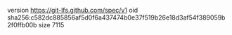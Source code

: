 version https://git-lfs.github.com/spec/v1
oid sha256:c582dc885856af5d0f6a437474b0e37f519b26e18d3af54f389059b2f0ffb00b
size 7115
